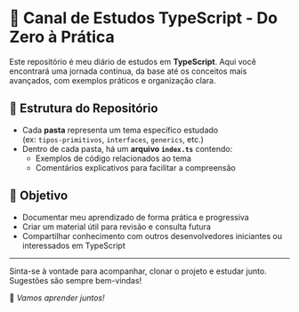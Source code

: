# 📘 Canal de Estudos TypeScript - Do Zero à Prática

Este repositório é meu diário de estudos em **TypeScript**. Aqui você encontrará uma jornada contínua, da base até os conceitos mais avançados, com exemplos práticos e organização clara.

## 📂 Estrutura do Repositório

- Cada **pasta** representa um tema específico estudado  
  (ex: `tipos-primitivos`, `interfaces`, `generics`, etc.)
- Dentro de cada pasta, há um **arquivo `index.ts`** contendo:
  - Exemplos de código relacionados ao tema
  - Comentários explicativos para facilitar a compreensão

## 🎯 Objetivo

- Documentar meu aprendizado de forma prática e progressiva
- Criar um material útil para revisão e consulta futura
- Compartilhar conhecimento com outros desenvolvedores iniciantes ou interessados em TypeScript

---

Sinta-se à vontade para acompanhar, clonar o projeto e estudar junto. Sugestões são sempre bem-vindas!

🚀 *Vamos aprender juntos!*
